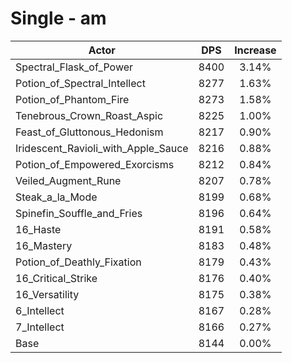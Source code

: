 # Single - am
| Actor | DPS | Increase |
|---|:---:|:---:|
|Spectral_Flask_of_Power|8400|3.14%|
|Potion_of_Spectral_Intellect|8277|1.63%|
|Potion_of_Phantom_Fire|8273|1.58%|
|Tenebrous_Crown_Roast_Aspic|8225|1.00%|
|Feast_of_Gluttonous_Hedonism|8217|0.90%|
|Iridescent_Ravioli_with_Apple_Sauce|8216|0.88%|
|Potion_of_Empowered_Exorcisms|8212|0.84%|
|Veiled_Augment_Rune|8207|0.78%|
|Steak_a_la_Mode|8199|0.68%|
|Spinefin_Souffle_and_Fries|8196|0.64%|
|16_Haste|8191|0.58%|
|16_Mastery|8183|0.48%|
|Potion_of_Deathly_Fixation|8179|0.43%|
|16_Critical_Strike|8176|0.40%|
|16_Versatility|8175|0.38%|
|6_Intellect|8167|0.28%|
|7_Intellect|8166|0.27%|
|Base|8144|0.00%|
